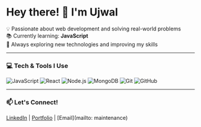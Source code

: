 # Hey there! 👋 I'm Ujwal  

💡 Passionate about web development and solving real-world problems  
📚 Currently learning: **JavaScript**  
🎯 Always exploring new technologies and improving my skills  

---

### 💻 **Tech & Tools I Use**
![JavaScript](https://img.shields.io/badge/-JavaScript-F7DF1E?style=flat&logo=javascript&logoColor=black)
![React](https://img.shields.io/badge/-React-61DAFB?style=flat&logo=react&logoColor=black)
![Node.js](https://img.shields.io/badge/-Node.js-339933?style=flat&logo=node.js&logoColor=white)
![MongoDB](https://img.shields.io/badge/-MongoDB-47A248?style=flat&logo=mongodb&logoColor=white)
![Git](https://img.shields.io/badge/-Git-F05032?style=flat&logo=git&logoColor=white)
![GitHub](https://img.shields.io/badge/-GitHub-181717?style=flat&logo=github&logoColor=white)

---

### 📫 **Let's Connect!**
[LinkedIn](#) | [Portfolio](#) | [Email](mailto: maintenance)